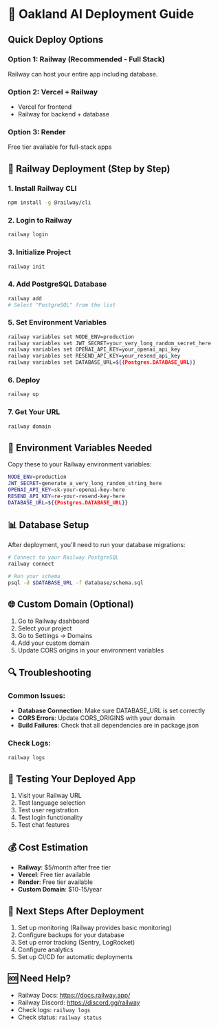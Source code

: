 # 🚀 Oakland AI Deployment Guide

## Quick Deploy Options

### Option 1: Railway (Recommended - Full Stack)
Railway can host your entire app including database.

### Option 2: Vercel + Railway
- Vercel for frontend
- Railway for backend + database

### Option 3: Render
Free tier available for full-stack apps

## 🚀 Railway Deployment (Step by Step)

### 1. Install Railway CLI
```bash
npm install -g @railway/cli
```

### 2. Login to Railway
```bash
railway login
```

### 3. Initialize Project
```bash
railway init
```

### 4. Add PostgreSQL Database
```bash
railway add
# Select "PostgreSQL" from the list
```

### 5. Set Environment Variables
```bash
railway variables set NODE_ENV=production
railway variables set JWT_SECRET=your_very_long_random_secret_here
railway variables set OPENAI_API_KEY=your_openai_api_key
railway variables set RESEND_API_KEY=your_resend_api_key
railway variables set DATABASE_URL=${{Postgres.DATABASE_URL}}
```

### 6. Deploy
```bash
railway up
```

### 7. Get Your URL
```bash
railway domain
```

## 🔧 Environment Variables Needed

Copy these to your Railway environment variables:

```bash
NODE_ENV=production
JWT_SECRET=generate_a_very_long_random_string_here
OPENAI_API_KEY=sk-your-openai-key-here
RESEND_API_KEY=re-your-resend-key-here
DATABASE_URL=${{Postgres.DATABASE_URL}}
```

## 📊 Database Setup

After deployment, you'll need to run your database migrations:

```bash
# Connect to your Railway PostgreSQL
railway connect

# Run your schema
psql -d $DATABASE_URL -f database/schema.sql
```

## 🌐 Custom Domain (Optional)

1. Go to Railway dashboard
2. Select your project
3. Go to Settings → Domains
4. Add your custom domain
5. Update CORS origins in your environment variables

## 🔍 Troubleshooting

### Common Issues:
- **Database Connection**: Make sure DATABASE_URL is set correctly
- **CORS Errors**: Update CORS_ORIGINS with your domain
- **Build Failures**: Check that all dependencies are in package.json

### Check Logs:
```bash
railway logs
```

## 📱 Testing Your Deployed App

1. Visit your Railway URL
2. Test language selection
3. Test user registration
4. Test login functionality
5. Test chat features

## 💰 Cost Estimation

- **Railway**: $5/month after free tier
- **Vercel**: Free tier available
- **Render**: Free tier available
- **Custom Domain**: $10-15/year

## 🎯 Next Steps After Deployment

1. Set up monitoring (Railway provides basic monitoring)
2. Configure backups for your database
3. Set up error tracking (Sentry, LogRocket)
4. Configure analytics
5. Set up CI/CD for automatic deployments

## 🆘 Need Help?

- Railway Docs: https://docs.railway.app/
- Railway Discord: https://discord.gg/railway
- Check logs: `railway logs`
- Check status: `railway status`
